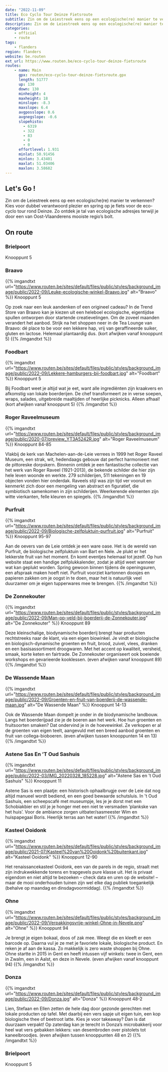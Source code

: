 ```yaml
---
date: "2022-11-09"
title: Eco Cyclo Tour Deinze Fietsroute
subtitle: Zin om de Leiestreek eens op een ecologische(re) manier te verkennen? Kies voor dubbel verantwoord plezier en spring op je fiets voor de eco-cyclo tour rond Deinze
description: Zin om de Leiestreek eens op een ecologische(re) manier te verkennen? Kies voor dubbel verantwoord plezier en spring op je fiets voor de eco-cyclo tour rond Deinze
categories:
    - official
    - route
tags:
    - flanders
region: flanders
website: be.routen
ext_url: https://www.routen.be/eco-cyclo-tour-deinze-fietsroute
routes:
    - name: Main
      gpx: routen/eco-cyclo-tour-deinze-fietsroute.gpx
      length: 51777
      up: 130
      down: 130
      minheight: 4
      maxheight: 18
      minslope: -8.3
      maxslope: 6.4
      avgposslope: 0.6
      avgnegslope: -0.6
      slopehisto:
        - 6319
        - 322
        - 83
        - 0
        - 0
      effortlevel: 1.931
      minlat: 50.91456
      minlon: 3.43401
      maxlat: 51.03406
      maxlon: 3.58682
---
```


## Let's Go ! 

Zin om de Leiestreek eens op een ecologische(re) manier te verkennen? Kies voor dubbel verantwoord plezier en spring op je fiets voor de eco-cyclo tour rond Deinze. Zo ontdek je tal van ecologische adresjes terwijl je door een van Oost-Vlaanderens mooiste regio’s bolt.

## On route

### Brielpoort

Knooppunt 5

### Braavo

{{% imgandtxt url="https://www.routen.be/sites/default/files/public/styles/background_image/public/2022-09/Leuke-ecologische-winkel-Braavo.jpg" alt="Braavo" %}}
Knooppunt 5

Op zoek naar een leuk aandenken of een origineel cadeau? In de Trend Store van Braavo kan je kiezen uit een heleboel ecologische, eigentijdse spullen ontworpen door startende creatievelingen. Om de zoveel maanden verandert het aanbod. Strijk na het shoppen neer in de Tea Lounge van Braavo: dé place to be voor een lekkere hap, vrij van geraffineerde suiker, gluten en lactose. Helemaal plantaardig dus. (kort afwijken vanaf knooppunt 5)
{{% /imgandtxt %}}

### Foodbart

{{% imgandtxt url="https://www.routen.be/sites/default/files/public/styles/background_image/public/2022-09/Lekkere-hamburgers-bij-foodbart.jpg" alt="Foodbart" %}}
Knooppunt 5

Bij Foodbart weet je altijd wat je eet, want alle ingrediënten zijn kraakvers en afkomstig van lokale boerderijen. De chef transformeert ze in verse soepen, wraps, salades, uitgebreide maaltijden of heerlijke picknicks. Alleen afhaal! (kort afwijken vanaf knooppunt 5)
{{% /imgandtxt %}}

### Roger Raveelmuseum

{{% imgandtxt url="https://www.routen.be/sites/default/files/public/styles/background_image/public/2020-07/preview_YT3A5242R.jpg" alt="Roger Raveelmuseum" %}}
Knooppunt 84-85

Vlakbij de kerk van Machelen-aan-de-Leie verrees in 1999 het Roger Raveel Museum, een strak, wit, hedendaags gebouw dat perfect harmonieert met de pittoreske dorpskern. Binnenin ontdek je een fantastische collectie van het werk van Roger Raveel (1921-2013), de bekende schilder die hier zijn hele leven woonde en werkte. 279 schilderijen, 511 tekeningen en 19 objecten vonden hier onderdak. Raveels stijl was zijn tijd ver vooruit en kenmerkt zich door een mengeling van abstract en figuratief, die symbiotisch samenkomen in zijn schilderijen. Weerkerende elementen zijn witte vierkanten, felle kleuren en spiegels.
{{% /imgandtxt %}}

### Purfruit

{{% imgandtxt url="https://www.routen.be/sites/default/files/public/styles/background_image/public/2022-09/Biologische-zelfpluktuin-purfruit.jpg" alt="Purfruit" %}}
Knooppunt 95-97

Aan de oevers van de Leie ontdek je een ware oase. Het is de wereld van Purfruit, de biologische zelfpluktuin van Bart en Nele. Je plukt er het lekkerste fruit van het moment. En komt eventjes helemaal tot jezelf. Op hun website staat een handige zelfplukkalender, zodat je altijd weet wanneer wat kan geplukt worden. Spring gewoon binnen tijdens de openingsuren, een afspraak maken hoeft niet. Purfruit voorziet kartonnen doosjes en papieren zakken om je oogst in te doen, maar het is natuurlijk veel duurzamer om je eigen tupperwares mee te brengen.
{{% /imgandtxt %}}

### De Zonnekouter

{{% imgandtxt url="https://www.routen.be/sites/default/files/public/styles/background_image/public/2022-09/Man-op-veld-bij-boerderij-de-Zonnekouter.jpg" alt="De Zonnekouter" %}}
Knooppunt 89

Deze kleinschalige, biodynamische boerderij brengt haar producten rechtstreeks naar de klant, via een eigen biowinkel. Je vindt er biologische en biologisch-dynamische groenten en fruit, brood, zuivel, vlees, dranken en een basisassortiment droogwaren. Met het accent op kwaliteit, versheid, smaak, korte keten en fairtrade. De Zonnekouter organiseert ook boeiende workshops en gevarieerde kooklessen. (even afwijken vanaf knooppunt 89)
{{% /imgandtxt %}}

### De Wassende Maan

{{% imgandtxt url="https://www.routen.be/sites/default/files/public/styles/background_image/public/2022-09/Groenten-en-fruit-van-boerderij-de-wassende-maan.jpg" alt="De Wassende Maan" %}}
Knooppunt 14-13

Ook de Wassende Maan dompelt je onder in de biodynamische landbouw. Langs het boerderijpad zie je de boeren aan het werk. Hoe hun groenten en fruitsoorten smaken? Dat ondervind je in de hoevewinkel. Ze verkopen er al de groenten van eigen teelt, aangevuld met een breed aanbod groenten en fruit van collega-bioboeren. (even afwijken tussen knooppunten 14 en 13)
{{% /imgandtxt %}}

### Astene Sas En ’T Oud Sashuis

{{% imgandtxt url="https://www.routen.be/sites/default/files/public/styles/background_image/public/2022-03/IMG_20220328_185228.jpg" alt="Astene Sas en ’t Oud Sashuis" %}}
Knooppunt 11

Astene Sas is een plaatje: een historisch ophaalbrugje over de Leie dat nog altijd manueel wordt bediend, en een goed bewaarde schutsluis. In 't Oud Sashuis, een scheepscafé met museumpje, les je je dorst met een Schobiakbier en stil je je honger met een niet te versmaden ‘plankske van het huis’. Voor de ambiance zorgen uitbater/sasmeester Wim en huispapegaai Boris. Heerlijk terras aan het water!
{{% /imgandtxt %}}

### Kasteel Ooidonk

{{% imgandtxt url="https://www.routen.be/sites/default/files/public/styles/background_image/public/2021-07/Kasteel%20van%20Ooidonk%20buitenkant.jpg" alt="Kasteel Ooidonk" %}}
Knooppunt 12-90

Het renaissancekasteel Ooidonk, een van de parels in de regio, straalt met zijn indrukwekkende torens en trapgevels pure klasse uit. Het is privaat eigendom en niet altijd te bezoeken – check data en uren op de website! – maar de mooi onderhouden tuinen zijn wel elke dag publiek toegankelijk (behalve op maandag en dinsdagvoormiddag).
{{% /imgandtxt %}}

### Ohne

{{% imgandtxt url="https://www.routen.be/sites/default/files/public/styles/background_image/public/2022-09/Verpakkingsvrije-winkel-Ohne-in-Nevele.png" alt="Ohne" %}}
Knooppunt 94

Je brengt je eigen bokaal, doos of zak mee. Weegt die en kleeft er een barcode op. Daarna vul je ze met je favoriete lokale, biologische product. En reken je af aan de kassa. Zo makkelijk is zero waste shoppen bij Ohne. Ohne startte in 2015 in Gent en heeft intussen vijf winkels: twee in Gent, een in Zwalm, een in Aalst, en deze in Nevele. (even afwijken vanaf knooppunt 94)
{{% /imgandtxt %}}

### Donza

{{% imgandtxt url="https://www.routen.be/sites/default/files/public/styles/background_image/public/2022-09/Donza.jpg" alt="Donza" %}}
Knooppunt 48-2

Lien, Stefaan en Ellen zetten de hele dag door gezonde gerechten met lokale producten op tafel. Met daarbij een vers sapje uit eigen tuin, een kop biologische thee of beetroot latte. Kies je voor takeaway? Dan is dat duurzaam verpakt! Op zaterdag kan je terecht in Donza’s microbakkerij voor heel wat vers gebakken lekkers: van desembroden over pistolets tot kaneelbroodjes. (even afwijken tussen knooppunten 48 en 2)
{{% /imgandtxt %}}

### Brielpoort

Knooppunt 5


